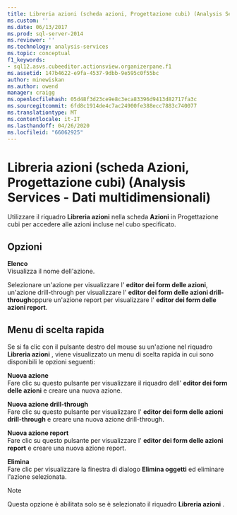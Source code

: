 ```yaml
---
title: Libreria azioni (scheda azioni, Progettazione cubi) (Analysis Services-Dati multidimensionali) | Microsoft Docs
ms.custom: ''
ms.date: 06/13/2017
ms.prod: sql-server-2014
ms.reviewer: ''
ms.technology: analysis-services
ms.topic: conceptual
f1_keywords:
- sql12.asvs.cubeeditor.actionsview.organizerpane.f1
ms.assetid: 147b4622-e9fa-4537-9dbb-9e595c0f55bc
author: minewiskan
ms.author: owend
manager: craigg
ms.openlocfilehash: 05d48f3d23ce9e8c3eca83396d9413d82717fa3c
ms.sourcegitcommit: 6fd8c1914de4c7ac24900fe388ecc7883c740077
ms.translationtype: MT
ms.contentlocale: it-IT
ms.lasthandoff: 04/26/2020
ms.locfileid: "66062925"
---
```

# <a name="action-organizer-actions-tab-cube-designer-analysis-services---multidimensional-data"></a>Libreria azioni (scheda Azioni, Progettazione cubi) (Analysis Services - Dati multidimensionali)
  Utilizzare il riquadro **Libreria azioni** nella scheda **Azioni** in Progettazione cubi per accedere alle azioni incluse nel cubo specificato.  
  
## <a name="options"></a>Opzioni  
 **Elenco**  
 Visualizza il nome dell'azione.  
  
 Selezionare un'azione per visualizzare l' **editor dei form delle azioni**, un'azione drill-through per visualizzare l' **editor dei form delle azioni drill-through**oppure un'azione report per visualizzare l' **editor dei form delle azioni report**.  
  
## <a name="context-menu"></a>Menu di scelta rapida  
 Se si fa clic con il pulsante destro del mouse su un'azione nel riquadro **Libreria azioni** , viene visualizzato un menu di scelta rapida in cui sono disponibili le opzioni seguenti:  
  
 **Nuova azione**  
 Fare clic su questo pulsante per visualizzare il riquadro dell' **editor dei form delle azioni** e creare una nuova azione.  
  
 **Nuova azione drill-through**  
 Fare clic su questo pulsante per visualizzare l' **editor dei form delle azioni drill-through** e creare una nuova azione drill-through.  
  
 **Nuova azione report**  
 Fare clic su questo pulsante per visualizzare l' **editor dei form delle azioni report** e creare una nuova azione report.  
  
 **Elimina**  
 Fare clic per visualizzare la finestra di dialogo **Elimina oggetti** ed eliminare l'azione selezionata.  
  
> [!NOTE]  
>  Questa opzione è abilitata solo se è selezionato il riquadro **Libreria azioni** .  
  
  
